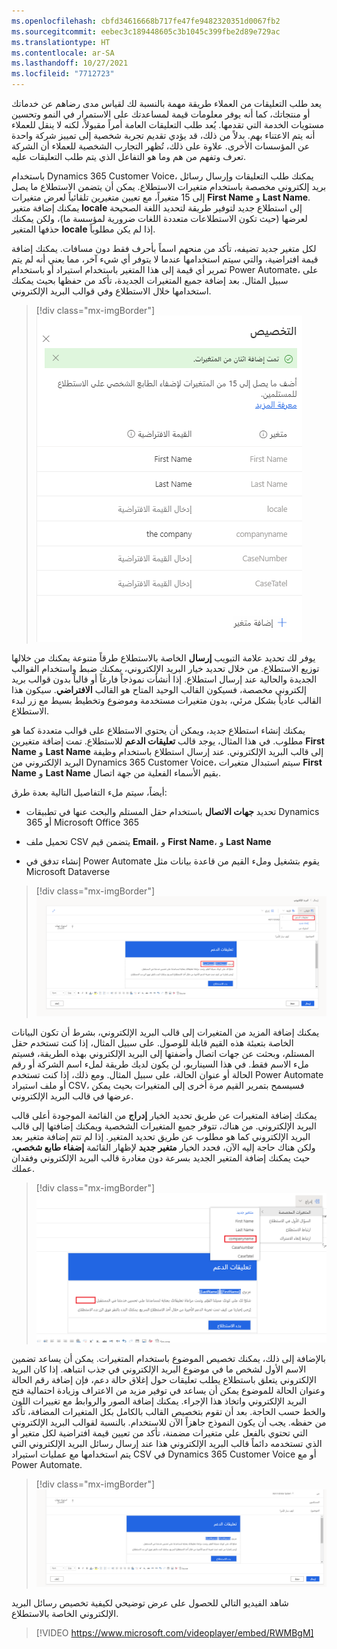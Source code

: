 ```yaml
---
ms.openlocfilehash: cbfd34616668b717fe47fe9482320351d0067fb2
ms.sourcegitcommit: eebec3c189448605c3b1045c399fbe2d89e729ac
ms.translationtype: HT
ms.contentlocale: ar-SA
ms.lasthandoff: 10/27/2021
ms.locfileid: "7712723"
---
```

يعد طلب التعليقات من العملاء طريقة مهمة بالنسبة لك لقياس مدى رضاهم عن خدماتك أو منتجاتك، كما أنه يوفر معلومات قيمة لمساعدتك على الاستمرار في النمو وتحسين مستويات الخدمة التي تقدمها. يُعد طلب التعليقات العامة أمراً مقبولاً، لكنه لا ينقل للعملاء أنه يتم الاعتناء بهم. بدلاً من ذلك، قد يؤدي تقديم تجربة شخصية إلى تمييز شركة واحدة عن المؤسسات الأخرى.
علاوة على ذلك، تُظهر التجارب الشخصية للعملاء أن الشركة تعرف وتفهم من هم وما هو التفاعل الذي يتم طلب التعليقات عليه.

باستخدام Dynamics 365 Customer Voice، يمكنك طلب التعليقات وإرسال رسائل بريد إلكتروني مخصصة باستخدام متغيرات الاستطلاع. يمكن أن يتضمن الاستطلاع ما يصل إلى 15 متغيراً، مع تعيين متغيرين تلقائياً لعرض متغيرات **First Name** و **Last Name**. يمكنك إضافة متغير **locale** إلى استطلاع جديد لتوفير طريقة لتحديد اللغة الصحيحة لعرضها (حيث تكون الاستطلاعات متعددة اللغات ضرورية لمؤسسة ما)، ولكن يمكنك حذفها المتغير **locale‏‎** إذا لم يكن مطلوباً.

لكل متغير جديد تضيفه، تأكد من منحهم اسماً بأحرف فقط دون مسافات. يمكنك إضافة قيمة افتراضية، والتي سيتم استخدامها عندما لا يتوفر أي شيء آخر، مما يعني أنه لم يتم تمرير أي قيمة إلى هذا المتغير باستخدام استيراد أو باستخدام Power Automate، على سبيل المثال. بعد إضافة جميع المتغيرات الجديدة، تأكد من حفظها بحيث يمكنك استخدامها خلال الاستطلاع وفي قوالب البريد الإلكتروني.

> [!div class="mx-imgBorder"]
> [![لقطة شاشة من شاشة التخصيص تعرض المتغيرات المتاحة.](../media/variables.png)](../media/variables.png#lightbox)

يوفر لك تحديد علامة التبويب **إرسال** الخاصة بالاستطلاع طرقاً متنوعة يمكنك من خلالها توزيع الاستطلاع. من خلال تحديد خيار البريد الإلكتروني، يمكنك ضبط واستخدام القوالب الجديدة والحالية عند إرسال استطلاع. إذا أنشأت نموذجاً فارغاً أو قالباً بدون قوالب بريد إلكتروني مخصصة، فسيكون القالب الوحيد المتاح هو القالب **الافتراضي**. سيكون هذا القالب عادياً بشكل مرئي، بدون متغيرات مستخدمة وموضوع وتخطيط بسيط مع زر لبدء الاستطلاع.

يمكنك إنشاء استطلاع جديد، ويمكن أن يحتوي الاستطلاع على قوالب متعددة كما هو مطلوب. في هذا المثال، يوجد قالب **تعليقات الدعم** للاستطلاع. تمت إضافة متغيرين **First Name** و **Last Name** إلى قالب البريد الإلكتروني. عند إرسال استطلاع باستخدام وظيفة البريد الإلكتروني من Dynamics 365 Customer Voice، سيتم استبدال متغيرات **First Name** و **Last Name** بقيم الأسماء الفعلية من جهة اتصال. 

أيضاً، سيتم ملء التفاصيل التالية بعدة طرق:

-   تحديد **جهات الاتصال** باستخدام حقل المستلم والبحث عنها في تطبيقات Dynamics 365 أو Microsoft Office 365

-   تحميل ملف CSV يتضمن قيم **Email**، و **First Name**، و **Last Name**

-   إنشاء تدفق في Power Automate يقوم بتشغيل وملء القيم من قاعدة بيانات مثل Microsoft Dataverse

> [!div class="mx-imgBorder"]
> [![لقطة شاشة لإدراج المتغيرات.](../media/variable-inclusion.png)](../media/variable-inclusion.png#lightbox)

يمكنك إضافة المزيد من المتغيرات إلى قالب البريد الإلكتروني، بشرط أن تكون البيانات الخاصة بتعبئة هذه القيم قابلة للوصول. على سبيل المثال، إذا كنت تستخدم حقل المستلم، وبحثت عن جهات اتصال وأضفتها إلى البريد الإلكتروني بهذه الطريقة، فسيتم ملء الاسم فقط. في هذا السيناريو، لن يكون لديك طريقة لملء اسم الشركة أو رقم الحالة أو عنوان الحالة، على سبيل المثال. ومع ذلك، إذا كنت تستخدم Power Automate أو ملف استيراد CSV، فسيسمح بتمرير القيم مرة أخرى إلى المتغيرات بحيث يمكن عرضها في قالب البريد الإلكتروني.

يمكنك إضافة المتغيرات عن طريق تحديد الخيار **إدراج** من القائمة الموجودة أعلى قالب البريد الإلكتروني. من هناك، تتوفر جميع المتغيرات الشخصية ويمكنك إضافتها إلى قالب البريد الإلكتروني كما هو مطلوب عن طريق تحديد المتغير. إذا لم تتم إضافة متغير بعد ولكن هناك حاجة إليه الآن، فحدد الخيار **متغير جديد** لإظهار القائمة **إضفاء طابع شخصي**، حيث يمكنك إضافة المتغير الجديد بسرعة دون مغادرة قالب البريد الإلكتروني وفقدان عملك.

> [!div class="mx-imgBorder"]
> [![لقطة شاشة لوضع المتغير.](../media/variable-placement.png)](../media/variable-placement.png#lightbox)

بالإضافة إلى ذلك، يمكنك تخصيص الموضوع باستخدام المتغيرات. يمكن أن يساعد تضمين الاسم الأول لشخص ما في موضوع البريد الإلكتروني في جذب انتباهه. إذا كان البريد الإلكتروني يتعلق باستطلاع يطلب تعليقات حول إغلاق حالة دعم، فإن إضافة رقم الحالة وعنوان الحالة للموضوع يمكن أن يساعد في توفير مزيد من الاعتراف وزيادة احتمالية فتح البريد الإلكتروني واتخاذ هذا الإجراء. يمكنك إضافة الصور والروابط مع تغييرات اللون والخط حسب الحاجة. بعد أن تقوم بتخصيص القالب بالكامل بكل المتغيرات المضافة، تأكد من حفظه. يجب أن يكون النموذج جاهزاً الآن للاستخدام. بالنسبة لقوالب البريد الإلكتروني التي تحتوي بالفعل علي متغيرات مضمنة، تأكد من تعيين قيمة افتراضية لكل متغير أو الذي تستخدمه دائماً قالب البريد الإلكتروني هذا عند إرسال رسائل البريد الإلكتروني التي يتم استخدامها مع عمليات استيراد CSV في Dynamics 365 Customer Voice أو مع Power Automate.

> [!div class="mx-imgBorder"]
> [![لقطة شاشة لإنشاء رسالة مخصصة، بما في ذلك المتغيرات وشعار الشركة.](../media/custom-message.png)](../media/custom-message.png#lightbox)

شاهد الفيديو التالي للحصول على عرض توضيحي لكيفية تخصيص رسائل البريد الإلكتروني الخاصة بالاستطلاع. 

> [!VIDEO https://www.microsoft.com/videoplayer/embed/RWMBgM]
